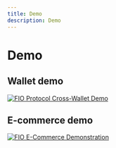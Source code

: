 ```yaml
---
title: Demo
description: Demo
---
```


# Demo

## Wallet demo

[![FIO Protocol Cross-Wallet Demo](http://img.youtube.com/vi/I5BAj7gjUBA/0.jpg)](https://www.youtube.com/watch?v=I5BAj7gjUBA&feature=emb_logo "FIO Protocol Cross-Wallet Demo")


## E-commerce demo

[![FIO E-Commerce Demonstration](http://img.youtube.com/vi/GHSaikgL3O8/0.jpg)](https://www.youtube.com/watch?v=GHSaikgL3O8&feature=emb_logo "FIO E-Commerce Demonstration")



